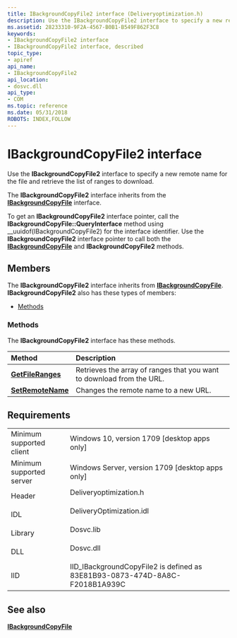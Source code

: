 ```yaml
---
title: IBackgroundCopyFile2 interface (Deliveryoptimization.h)
description: Use the IBackgroundCopyFile2 interface to specify a new remote name for the file and retrieve the list of ranges to download.
ms.assetid: 28233310-9F2A-4567-B0B1-B549F862F3C8
keywords:
- IBackgroundCopyFile2 interface
- IBackgroundCopyFile2 interface, described
topic_type:
- apiref
api_name:
- IBackgroundCopyFile2
api_location:
- dosvc.dll
api_type:
- COM
ms.topic: reference
ms.date: 05/31/2018
ROBOTS: INDEX,FOLLOW
---
```


# IBackgroundCopyFile2 interface

Use the **IBackgroundCopyFile2** interface to specify a new remote name for the file and retrieve the list of ranges to download.

The **IBackgroundCopyFile2** interface inherits from the [**IBackgroundCopyFile**](ibackgroundcopyfile.md) interface.

To get an **IBackgroundCopyFile2** interface pointer, call the **IBackgroundCopyFile::QueryInterface** method using __uuidof(IBackgroundCopyFile2) for the interface identifier. Use the **IBackgroundCopyFile2** interface pointer to call both the [**IBackgroundCopyFile**](ibackgroundcopyfile.md) and **IBackgroundCopyFile2** methods.

## Members

The **IBackgroundCopyFile2** interface inherits from [**IBackgroundCopyFile**](ibackgroundcopyfile.md). **IBackgroundCopyFile2** also has these types of members:

-   [Methods](#methods)

### Methods

The **IBackgroundCopyFile2** interface has these methods.



| Method                                                             | Description                                                                      |
|:-------------------------------------------------------------------|:---------------------------------------------------------------------------------|
| [**GetFileRanges**](ibackgroundcopyfile2-getfileranges-method.md) | Retrieves the array of ranges that you want to download from the URL.<br/> |
| [**SetRemoteName**](ibackgroundcopyfile2-setremotename-method.md) | Changes the remote name to a new URL.<br/>                                 |



 

## Requirements



|                                     |                                                                                                     |
|-------------------------------------|-----------------------------------------------------------------------------------------------------|
| Minimum supported client<br/> | Windows 10, version 1709 \[desktop apps only\]<br/>                                           |
| Minimum supported server<br/> | Windows Server, version 1709 \[desktop apps only\]<br/>                                       |
| Header<br/>                   | <dl> <dt>Deliveryoptimization.h</dt> </dl>   |
| IDL<br/>                      | <dl> <dt>DeliveryOptimization.idl</dt> </dl> |
| Library<br/>                  | <dl> <dt>Dosvc.lib</dt> </dl>                |
| DLL<br/>                      | <dl> <dt>Dosvc.dll</dt> </dl>                |
| IID<br/>                      | IID_IBackgroundCopyFile2 is defined as 83E81B93-0873-474D-8A8C-F2018B1A939C<br/>             |



## See also

<dl> <dt>

[**IBackgroundCopyFile**](ibackgroundcopyfile.md)
</dt> </dl>

 

 





